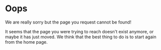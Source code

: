 <!-- Error Page Content -->
<div class="oops">

# Oops

We are really sorry but the page you request cannot be found!

It seems that the page you were trying to reach doesn't exist anymore, or maybe it has just moved. We think that the best thing to do is to start again from the home page.

</div><!-- /.error page contents -->
